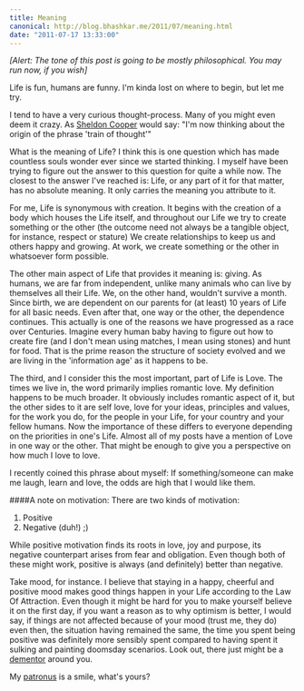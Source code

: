 ```yaml
---
title: Meaning
canonical: http://blog.bhashkar.me/2011/07/meaning.html
date: "2011-07-17 13:33:00"
---
```


_[Alert: The tone of this post is going to be mostly philosophical. You may run now, if you wish]_

Life is fun, humans are funny. I'm kinda lost on where to begin, but let me try.<span class="more"></span>

I tend to have a very curious thought-process. Many of you might even deem it crazy. As [Sheldon Cooper](http://en.wikipedia.org/wiki/Sheldon_Cooper) would say: "I'm now thinking about the origin of the phrase 'train of thought'"

What is the meaning of Life? I think this is one question which has made countless souls wonder ever since we started thinking. I myself have been trying to figure out the answer to this question for quite a while now. The closest to the answer I've reached is: Life, or any part of it for that matter, has no absolute meaning. It only carries the meaning you attribute to it.

For me, Life is synonymous with creation. It begins with the creation of a body which houses the Life itself, and throughout our Life we try to create something or the other (the outcome need not always be a tangible object, for instance, respect or stature) We create relationships to keep us and others happy and growing. At work, we create something or the other in whatsoever form possible.

The other main aspect of Life that provides it meaning is: giving. As humans, we are far from independent, unlike many animals who can live by themselves all their Life. We, on the other hand, wouldn't survive a month. Since birth, we are dependent on our parents for (at least) 10 years of Life for all basic needs. Even after that, one way or the other, the dependence continues. This actually is one of the reasons we have progressed as a race over Centuries. Imagine every human baby having to figure out how to create fire (and I don't mean using matches, I mean using stones) and hunt for food. That is the prime reason the structure of society evolved and we are living in the 'information age' as it happens to be.

The third, and I consider this the most important, part of Life is Love. The times we live in, the word primarily implies romantic love. My definition happens to be much broader. It obviously includes romantic aspect of it, but the other sides to it are self love, love for your ideas, principles and values, for the work you do, for the people in your Life, for your country and your fellow humans. Now the importance of these differs to everyone depending on the priorities in one's Life. Almost all of my posts have a mention of Love in one way or the other. That might be enough to give you a perspective on how much I love to love.

I recently coined this phrase about myself: If something/someone can make me laugh, learn and love, the odds are high that I would like them.

####A note on motivation:
There are two kinds of motivation:
1. Positive
2. Negative (duh!) ;)

While positive motivation finds its roots in love, joy and purpose, its negative counterpart arises from fear and obligation. Even though both of these might work, positive is always (and definitely) better than negative.

Take mood, for instance. I believe that staying in a happy, cheerful and positive mood makes good things happen in your Life according to the Law Of Attraction. Even though it might be hard for you to make yourself believe it on the first day, if you want a reason as to why optimism is better, I would say, if things are not affected because of your mood (trust me, they do) even then, the situation having remained the same, the time you spent being positive was definitely more sensibly spent compared to having spent it sulking and painting doomsday scenarios. Look out, there just might be a [dementor](http://en.wikipedia.org/wiki/Magical_creatures_in_Harry_Potter#Dementors) around you.

My [patronus](http://en.wikipedia.org/wiki/Patronus_Charm) is a smile, what's yours?